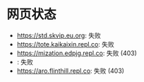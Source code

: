 # 网页状态
- https://std.skvip.eu.org: 失败
- https://tote.kaikaixin.repl.co: 失败
- https://mization.edpjg.repl.co: 失败 (403)
- : 失败
- https://aro.flinthill.repl.co: 失败 (403)

